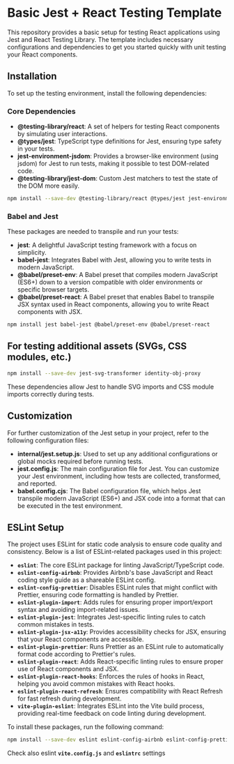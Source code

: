 # Basic Jest + React Testing Template

This repository provides a basic setup for testing React applications using Jest and React Testing Library. The template includes necessary configurations and dependencies to get you started quickly with unit testing your React components.

## Installation

To set up the testing environment, install the following dependencies:

### Core Dependencies

- **@testing-library/react**: A set of helpers for testing React components by simulating user interactions.
- **@types/jest**: TypeScript type definitions for Jest, ensuring type safety in your tests.
- **jest-environment-jsdom**: Provides a browser-like environment (using jsdom) for Jest to run tests, making it possible to test DOM-related code.
- **@testing-library/jest-dom**: Custom Jest matchers to test the state of the DOM more easily.

```bash
npm install --save-dev @testing-library/react @types/jest jest-environment-jsdom @testing-library/jest-dom
```

### Babel and Jest

These packages are needed to transpile and run your tests:

- **jest**: A delightful JavaScript testing framework with a focus on simplicity.
- **babel-jest**: Integrates Babel with Jest, allowing you to write tests in modern JavaScript.
- **@babel/preset-env**: A Babel preset that compiles modern JavaScript (ES6+) down to a version compatible with older environments or specific browser targets.
- **@babel/preset-react**: A Babel preset that enables Babel to transpile JSX syntax used in React components, allowing you to write React components with JSX.

```bash
npm install jest babel-jest @babel/preset-env @babel/preset-react
```

## For testing additional assets (SVGs, CSS modules, etc.)

```bash
npm install --save-dev jest-svg-transformer identity-obj-proxy
```

These dependencies allow Jest to handle SVG imports and CSS module imports correctly during tests.

## Customization

For further customization of the Jest setup in your project, refer to the following configuration files:

- **internal/jest.setup.js**: Used to set up any additional configurations or global mocks required before running tests.
- **jest.config.js**: The main configuration file for Jest. You can customize your Jest environment, including how tests are collected, transformed, and reported.
- **babel.config.cjs**: The Babel configuration file, which helps Jest transpile modern JavaScript (ES6+) and JSX code into a format that can be executed in the test environment.

## ESLint Setup

The project uses ESLint for static code analysis to ensure code quality and consistency. Below is a list of ESLint-related packages used in this project:

- **`eslint`**: The core ESLint package for linting JavaScript/TypeScript code.
- **`eslint-config-airbnb`**: Provides Airbnb's base JavaScript and React coding style guide as a shareable ESLint config.
- **`eslint-config-prettier`**: Disables ESLint rules that might conflict with Prettier, ensuring code formatting is handled by Prettier.
- **`eslint-plugin-import`**: Adds rules for ensuring proper import/export syntax and avoiding import-related issues.
- **`eslint-plugin-jest`**: Integrates Jest-specific linting rules to catch common mistakes in tests.
- **`eslint-plugin-jsx-a11y`**: Provides accessibility checks for JSX, ensuring that your React components are accessible.
- **`eslint-plugin-prettier`**: Runs Prettier as an ESLint rule to automatically format code according to Prettier's rules.
- **`eslint-plugin-react`**: Adds React-specific linting rules to ensure proper use of React components and JSX.
- **`eslint-plugin-react-hooks`**: Enforces the rules of hooks in React, helping you avoid common mistakes with React hooks.
- **`eslint-plugin-react-refresh`**: Ensures compatibility with React Refresh for fast refresh during development.
- **`vite-plugin-eslint`**: Integrates ESLint into the Vite build process, providing real-time feedback on code linting during development.

To install these packages, run the following command:

```bash
npm install --save-dev eslint eslint-config-airbnb eslint-config-prettier eslint-plugin-import eslint-plugin-jest eslint-plugin-jsx-a11y eslint-plugin-prettier eslint-plugin-react eslint-plugin-react-hooks eslint-plugin-react-refresh vite-plugin-eslint
```

Check also eslint **`vite.config.js`** and **`eslintrc`** settings
